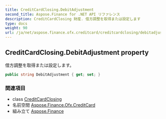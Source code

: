 ```yaml
---
title: CreditCardClosing.DebitAdjustment
second_title: Aspose.Finance for .NET API リファレンス
description: CreditCardClosing 財産. 借方調整を取得または設定します
type: docs
weight: 90
url: /ja/net/aspose.finance.ofx.creditcard/creditcardclosing/debitadjustment/
---
```

## CreditCardClosing.DebitAdjustment property

借方調整を取得または設定します。

```csharp
public string DebitAdjustment { get; set; }
```

### 関連項目

* class [CreditCardClosing](../)
* 名前空間 [Aspose.Finance.Ofx.CreditCard](../../creditcardclosing/)
* 組み立て [Aspose.Finance](../../../)


